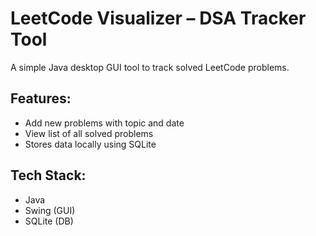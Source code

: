 # LeetCode Visualizer – DSA Tracker Tool

A simple Java desktop GUI tool to track solved LeetCode problems.

## Features:
- Add new problems with topic and date
- View list of all solved problems
- Stores data locally using SQLite

## Tech Stack:
- Java
- Swing (GUI)
- SQLite (DB)